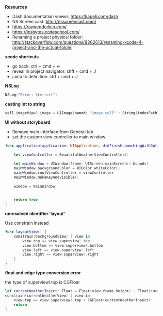 **Resources**

* Dash documentation viewer: https://kapeli.com/dash
* NS Screen cast: http://nsscreencast.com/
* https://raywenderlich.com/
* https://iosbytes.codeschool.com/
* Renaming a project physical folder: http://stackoverflow.com/questions/8262613/renaming-xcode-4-project-and-the-actual-folder

**xcode shortcuts**

* go back: ctrl + cmd + <-
* reveal in project navigator: shft + cmd + J
* jump to definition: ctrl + cmd + J

**NSLog**

```swift
NSLog("Error: \(error)")
```

**casting int to string**

```swift
cell.imageView?.image = UIImage(named: "image-cell" + String(indexPath.row + 1))
```

**UI without storyboard**

* Remove main interface from General tab
* set the custom view controller to main window

```swift
func application(application: UIApplication, didFinishLaunchingWithOptions launchOptions: [NSObject: AnyObject]?) -> Bool {
    
    let viewController = BeautifulWeatherViewController()
    
    let mainWindow = UIWindow(frame: UIScreen.mainScreen().bounds)
    mainWindow.backgroundColor = UIColor.whiteColor()
    mainWindow.rootViewController = viewController
    mainWindow.makeKeyAndVisible()
    
    window = mainWindow
          
    
    return true
}

```

**unresolved identifier 'layout'**

Use constrain instead

```swift
func layoutView() {
    constrain(backgroundView) { view in
        view.top == view.superview!.top
        view.bottom == view.superview!.bottom
        view.left == view.superview!.left
        view.right == view.superview!.right
    }
}
```

**float and edge type conversion error**

the type of superview!.top is CGFloat

```swift
let currentWeatherInsect: Float = Float(view.frame.height) - Float(currentWeatherView.frame.height) - 10
constrain(currentWeatherView) { view in
    view.top == view.superview!.top + CGFloat(currentWeatherInsect)
    return
}
```
